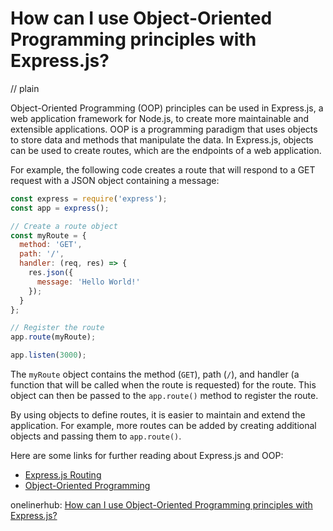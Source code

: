 # How can I use Object-Oriented Programming principles with Express.js?
// plain

Object-Oriented Programming (OOP) principles can be used in Express.js, a web application framework for Node.js, to create more maintainable and extensible applications. OOP is a programming paradigm that uses objects to store data and methods that manipulate the data. In Express.js, objects can be used to create routes, which are the endpoints of a web application.

For example, the following code creates a route that will respond to a GET request with a JSON object containing a message:

```javascript
const express = require('express');
const app = express();

// Create a route object
const myRoute = {
  method: 'GET',
  path: '/',
  handler: (req, res) => {
    res.json({
      message: 'Hello World!'
    });
  }
};

// Register the route
app.route(myRoute);

app.listen(3000);
```

The `myRoute` object contains the method (`GET`), path (`/`), and handler (a function that will be called when the route is requested) for the route. This object can then be passed to the `app.route()` method to register the route.

By using objects to define routes, it is easier to maintain and extend the application. For example, more routes can be added by creating additional objects and passing them to `app.route()`.

Here are some links for further reading about Express.js and OOP:

* [Express.js Routing](https://expressjs.com/en/guide/routing.html)
* [Object-Oriented Programming](https://en.wikipedia.org/wiki/Object-oriented_programming)

onelinerhub: [How can I use Object-Oriented Programming principles with Express.js?](https://onelinerhub.com/expressjs/how-can-i-use-object-oriented-programming-principles-with-express-js)